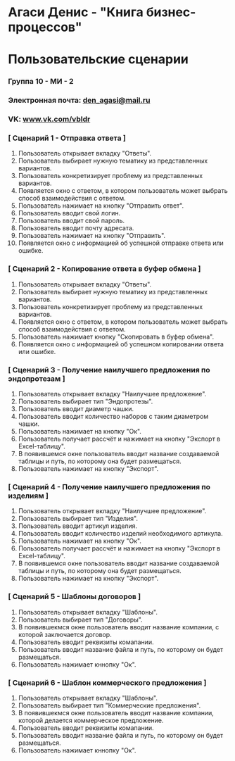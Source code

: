 # Агаси Денис - "Книга бизнес-процессов"
# Пользовательские сценарии

### Группа 10 - МИ - 2
### Электронная почта: den_agasi@mail.ru
### VK: www.vk.com/vbldr


### [ Сценарий 1 - Отправка ответа ]

1. Пользователь открывает вкладку "Ответы".
2. Пользователь выбирает нужную тематику из представленных вариантов.
3. Пользователь конкретизирует проблему из представленных вариантов.
4. Появляется окно с ответом, в котором пользователь может выбрать способ взаимодействия с ответом.
5. Пользователь нажимает на кнопку "Отправить ответ".
6. Пользователь вводит свой логин.
7. Пользователь вводит свой пароль.
8. Пользователь вводит почту адресата.
9. Пользователь нажимает на кнопку "Отправить".
10. Появляется окно с информацией об успешной отправке ответа или ошибке.

### [ Сценарий 2 - Копирование ответа в буфер обмена ]

1. Пользователь открывает вкладку "Ответы".
2. Пользователь выбирает нужную тематику из представленных вариантов.
3. Пользователь конкретизирует проблему из представленных вариантов.
4. Появляется окно с ответом, в котором пользователь может выбрать способ взаимодействия с ответом.
5. Пользователь нажимает кнопку "Скопировать в буфер обмена".
6. Появляется окно с информацией об успешном копировании ответа или ошибке.

### [ Сценарий 3 - Получение наилучшего предложения по эндопротезам ]

1. Пользователь открывает вкладку "Наилучшее предложение".
2. Пользователь выбирает тип "Эндопротезы".
3. Пользователь вводит диаметр чашки.
4. Пользователь вводит количество наборов с таким диаметром чашки.
5. Пользователь нажимает на кнопку "Ок".
6. Пользователь получает рассчёт и нажимает на кнопку "Экспорт в Excel-таблицу".
7. В появившемся окне пользователь вводит название создаваемой таблицы и путь, по которому она будет размещаться.
8. Пользователь нажимает на кнопку "Экспорт".

### [ Сценарий 4 - Получение наилучшего предложения по изделиям ]

1. Пользователь открывает вкладку "Наилучшее предложение".
2. Пользователь выбирает тип "Изделия".
3. Пользователь вводит артикул изделия.
4. Пользователь вводит количество изделий необходимого артикула.
5. Пользователь нажимает на кнопку "Ок".
6. Пользователь получает рассчёт и нажимает на кнопку "Экспорт в Excel-таблицу".
7. В появившемся окне пользователь вводит название создаваемой таблицы и путь, по которому она будет размещаться.
8. Пользователь нажимает на кнопку "Экспорт".

### [ Сценарий 5 - Шаблоны договоров ]

1. Пользователь открывает вкладку "Шаблоны".
2. Пользователь выбирает тип "Договоры".
3. В появившекмся окне пользователь вводит название компании, с которой заключается договор.
4. Пользователь вводит реквизиты комапании.
5. Пользователь вводит название файла и путь, по которому он будет размещаться.
6. Пользователь нажимает кннопку "Ок". 

### [ Сценарий 6 - Шаблон коммерческого предложения ]

1. Пользователь открывает вкладку "Шаблоны".
2. Пользователь выбирает тип "Коммерческие предложения".
3. В появившекмся окне пользователь вводит название компании, которой делается коммерческое предложение.
4. Пользователь вводит реквизиты комапании.
5. Пользователь вводит название файла и путь, по которому он будет размещаться.
6. Пользователь нажимает кннопку "Ок". 

